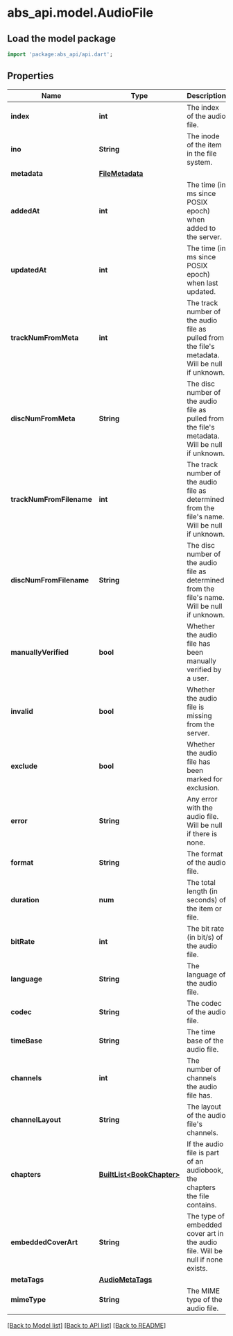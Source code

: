 # abs_api.model.AudioFile

## Load the model package
```dart
import 'package:abs_api/api.dart';
```

## Properties
Name | Type | Description | Notes
------------ | ------------- | ------------- | -------------
**index** | **int** | The index of the audio file. | [optional] 
**ino** | **String** | The inode of the item in the file system. | [optional] 
**metadata** | [**FileMetadata**](FileMetadata.md) |  | [optional] 
**addedAt** | **int** | The time (in ms since POSIX epoch) when added to the server. | [optional] 
**updatedAt** | **int** | The time (in ms since POSIX epoch) when last updated. | [optional] 
**trackNumFromMeta** | **int** | The track number of the audio file as pulled from the file's metadata. Will be null if unknown. | [optional] 
**discNumFromMeta** | **String** | The disc number of the audio file as pulled from the file's metadata. Will be null if unknown. | [optional] 
**trackNumFromFilename** | **int** | The track number of the audio file as determined from the file's name. Will be null if unknown. | [optional] 
**discNumFromFilename** | **String** | The disc number of the audio file as determined from the file's name. Will be null if unknown. | [optional] 
**manuallyVerified** | **bool** | Whether the audio file has been manually verified by a user. | [optional] 
**invalid** | **bool** | Whether the audio file is missing from the server. | [optional] 
**exclude** | **bool** | Whether the audio file has been marked for exclusion. | [optional] 
**error** | **String** | Any error with the audio file. Will be null if there is none. | [optional] 
**format** | **String** | The format of the audio file. | [optional] 
**duration** | **num** | The total length (in seconds) of the item or file. | [optional] 
**bitRate** | **int** | The bit rate (in bit/s) of the audio file. | [optional] 
**language** | **String** | The language of the audio file. | [optional] 
**codec** | **String** | The codec of the audio file. | [optional] 
**timeBase** | **String** | The time base of the audio file. | [optional] 
**channels** | **int** | The number of channels the audio file has. | [optional] 
**channelLayout** | **String** | The layout of the audio file's channels. | [optional] 
**chapters** | [**BuiltList&lt;BookChapter&gt;**](BookChapter.md) | If the audio file is part of an audiobook, the chapters the file contains. | [optional] 
**embeddedCoverArt** | **String** | The type of embedded cover art in the audio file. Will be null if none exists. | [optional] 
**metaTags** | [**AudioMetaTags**](AudioMetaTags.md) |  | [optional] 
**mimeType** | **String** | The MIME type of the audio file. | [optional] 

[[Back to Model list]](../README.md#documentation-for-models) [[Back to API list]](../README.md#documentation-for-api-endpoints) [[Back to README]](../README.md)


